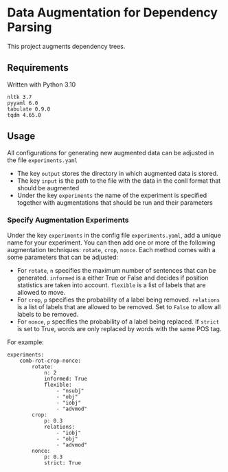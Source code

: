 # Data Augmentation for Dependency Parsing

This project augments dependency trees.

## Requirements
Written with Python 3.10

```
nltk 3.7 
pyyaml 6.0
tabulate 0.9.0
tqdm 4.65.0 
```

## Usage
All configurations for generating new augmented data can be adjusted in the file `experiments.yaml`<br>

- The key `output` stores the directory in which augmented data is stored.
- The key `input` is the path to the file with the data in the conll format that should be augmented
- Under the key `experiments` the name of the experiment is specified together with augmentations that should be run and their parameters

### Specify Augmentation Experiments
Under the key `experiments` in the config file `experiments.yaml`, add  a unique name for your experiment. You can then add one or more of the following augmentation techniques:
`rotate`, `crop`, `nonce`. Each method comes with a some parameters that can be adjusted:

- For `rotate`, `n` specifies the maximum number of sentences that can be generated. `informed` is a either True or False and decides if position statistics are taken into account. `flexible` is a list of labels that are allowed to move.
- For `crop`, `p` specifies the probability of a label being removed. `relations` is a list of labels that are allowed to be removed. Set to `False` to allow all labels to be removed.
- For `nonce`, `p` specifies the probability of a label being replaced. If `strict` is set to True, words are only replaced by words with the same POS tag.

For example:

```
experiments:
    comb-rot-crop-nonce:
        rotate:
            n: 2
            informed: True
            flexible:
                - "nsubj"
                - "obj"
                - "iobj"
                - "advmod"
        crop:
            p: 0.3
            relations:
                - "iobj"
                - "obj"
                - "advmod"
        nonce:
            p: 0.3
            strict: True
```


